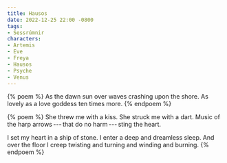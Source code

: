 ```yaml
---
title: Hausos
date: 2022-12-25 22:00 -0800
tags:
- Sessrúmnir
characters:
- Artemis
- Eve
- Freya
- Hausos
- Psyche
- Venus
---
```

{% poem %}
As the dawn sun over waves
crashing upon the shore.
As lovely as a love goddess
ten times more.
{% endpoem %}

{% poem %}
She threw me with a kiss.
She struck me with a dart.
Music of the harp
arrows&thinsp;---&thinsp;that do no harm&thinsp;---&thinsp;sting the heart.

I set my heart in a ship of stone.
I enter a deep and dreamless sleep.
And over the floor I creep
twisting and turning and winding and burning.
{% endpoem %}
